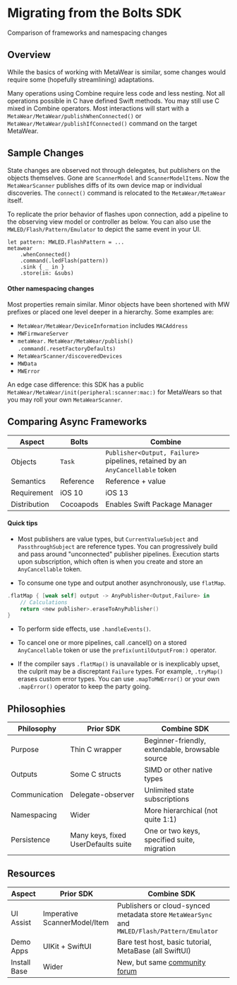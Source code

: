 # Migrating from the Bolts SDK

Comparison of frameworks and namespacing changes

## Overview

While the basics of working with MetaWear is similar, some changes would require some (hopefully streamlining) adaptations.

Many operations using Combine require less code and less nesting. Not all operations possible in C have defined Swift methods. You may still use C mixed in Combine operators. Most interactions will start with a ``MetaWear/MetaWear/publishWhenConnected()`` or ``MetaWear/MetaWear/publishIfConnected()`` command on the target MetaWear. 


## Sample Changes

State changes are observed not through delegates, but publishers on the objects themselves. Gone are `ScannerModel` and `ScannerModelItems`. Now the ``MetaWearScanner`` publishes diffs of its own device map or individual discoveries. The `connect()` command is relocated to the ``MetaWear/MetaWear`` itself.

To replicate the prior behavior of flashes upon connection, add a pipeline to the observing view model or controller as below. You can also use the ``MWLED/Flash/Pattern/Emulator`` to depict the same event in your UI.

```
let pattern: MWLED.FlashPattern = ...
metawear
    .whenConnected()
    .command(.ledFlash(pattern))
    .sink { _ in }
    .store(in: &subs)
```

#### Other namespacing changes

Most properties remain similar. Minor objects have been shortened with MW prefixes or placed one level deeper in a hierarchy. Some examples are:
- ``MetaWear/MetaWear/DeviceInformation`` includes ``MACAddress``
- ``MWFirmwareServer``
- `metaWear.` ``MetaWear/MetaWear/publish()`` `.command(.resetFactoryDefaults)`
- ``MetaWearScanner/discoveredDevices``
- ``MWData``
- ``MWError``

An edge case difference: this SDK has a public ``MetaWear/MetaWear/init(peripheral:scanner:mac:)`` for MetaWears so that you may roll your own ``MetaWearScanner``.

## Comparing Async Frameworks

Aspect | Bolts | Combine 
--- | --- | ---
Objects      | `Task` | `Publisher<Output, Failure>` pipelines, retained by an `AnyCancellable` token
Semantics   | Reference | Reference + value
Requirement | iOS 10 | iOS 13
Distribution | Cocoapods | Enables Swift Package Manager

#### Quick tips

* Most publishers are value types, but `CurrentValueSubject` and `PassthroughSubject` are reference types. You can progressively build and pass around "unconnected" publisher pipelines. Execution starts upon subscription, which often is when you create and store an `AnyCancellable` token.

* To consume one type and output another asynchronously, use `flatMap`.
```swift
.flatMap { [weak self] output -> AnyPublisher<Output,Failure> in 
    // Calculations
    return <new publisher>.eraseToAnyPublisher()
}
```

* To perform side effects, use `.handleEvents()`.

* To cancel one or more pipelines, call .cancel() on a stored `AnyCancellable` token or use the `prefix(untilOutputFrom:)` operator.

* If the compiler says `.flatMap()` is unavailable or is inexplicably upset, the culprit may be a discreptant `Failure` types. For example, `.tryMap()` erases custom error types. You can use `.mapToMWError()` or your own `.mapError()` operator to keep the party going.


## Philosophies
Philosophy | Prior SDK | Combine SDK
--- | --- | ---
Purpose | Thin C wrapper | Beginner-friendly, extendable, browsable source
Outputs | Some C structs | SIMD or other native types
Communication | Delegate-observer | Unlimited state subscriptions
Namespacing | Wider | More hierarchical (not quite 1:1)
Persistence | Many keys, fixed UserDefaults suite | One or two keys, specified suite, migration


## Resources

Aspect | Prior SDK | Combine SDK
--- | --- | ---
UI Assist | Imperative ScannerModel/Item | Publishers or cloud-synced metadata store `MetaWearSync` and ``MWLED/Flash/Pattern/Emulator``
Demo Apps | UIKit + SwiftUI | Bare test host, basic tutorial, MetaBase (all SwiftUI)
Install Base | Wider | New, but same [community forum](https://mbientlab.com/community/)

